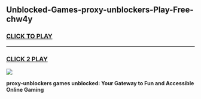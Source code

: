 
## Unblocked-Games-proxy-unblockers-Play-Free-chw4y
<h3>
<a href="https://premium76.site?title=proxy-unblockers&ref=10A">CLICK TO PLAY</a></h3>
<hr>

<h3>
<a href="https://premium76.site?title=proxy-unblockers&ref=10A">CLICK 2 PLAY</a>
  
</h3>

<a href="https://premium76.site?title=proxy-unblockers&ref=10A"><img src="https://clearcache.store/games.png"></a>


**proxy-unblockers games unblocked: Your Gateway to Fun and Accessible Online Gaming**
